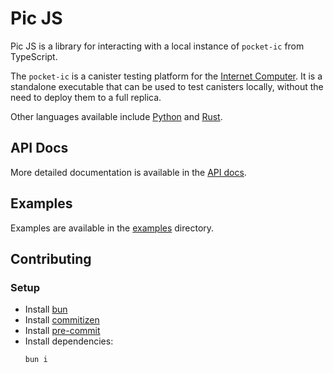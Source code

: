# Pic JS

Pic JS is a library for interacting with a local instance of `pocket-ic` from TypeScript.

The `pocket-ic` is a canister testing platform for the [Internet Computer](https://internetcomputer.org/). It is a standalone executable that can be used to test canisters locally, without the need to deploy them to a full replica.

Other languages available include [Python](https://github.com/dfinity/pocketic-py/) and [Rust](https://github.com/dfinity/ic/tree/master/packages/pocket-ic).

## API Docs

More detailed documentation is available in the [API docs](https://hadronous.github.io/pic-js/).

## Examples

Examples are available in the [examples](./examples/README.md) directory.

## Contributing

### Setup

- Install [bun](https://bun.sh/)
- Install [commitizen](https://commitizen-tools.github.io/commitizen/)
- Install [pre-commit](https://pre-commit.com/)
- Install dependencies:
  ```bash
  bun i
  ```
